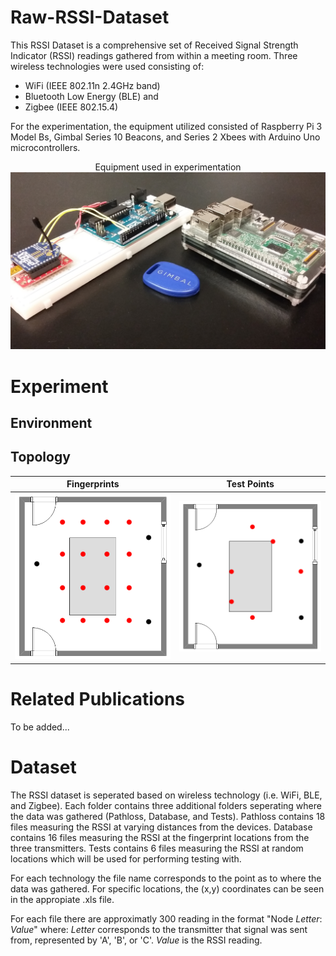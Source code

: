 # Raw-RSSI-Dataset

This RSSI Dataset is a comprehensive set of Received Signal Strength Indicator (RSSI) readings gathered from within a meeting room. Three wireless technologies were used consisting of:
 - WiFi (IEEE 802.11n 2.4GHz band)
 - Bluetooth Low Energy (BLE) and
 - Zigbee (IEEE 802.15.4)
 
 For the experimentation, the equipment utilized consisted of Raspberry Pi 3 Model Bs, Gimbal Series 10 Beacons, and Series 2 Xbees with Arduino Uno microcontrollers.
 
  <p align="center">
Equipment used in experimentation
<img src="https://github.com/ssadowsk/Raw-RSSI-Dataset/blob/master/Images/equipment.jpg">
 </p>
 
 # Experiment
 
 ## Environment
 
 ## Topology
 
 Fingerprints             |  Test Points
:-------------------------:|:-------------------------:
![](https://github.com/ssadowsk/Raw-RSSI-Dataset/blob/master/Images/fingerprints.png)  |  ![](https://github.com/ssadowsk/Raw-RSSI-Dataset/blob/master/Images/tests.png)
 
 # Related Publications
 
 To be added...
 
 # Dataset
The RSSI dataset is seperated based on wireless technology (i.e. WiFi, BLE, and Zigbee). Each folder contains three additional folders seperating where the data was gathered (Pathloss, Database, and Tests). Pathloss contains 18 files measuring the RSSI at varying distances from the devices. Database contains 16 files measuring the RSSI at the fingerprint locations from the three transmitters. Tests contains 6 files measuring the RSSI at random locations which will be used for performing testing with. 

For each technology the file name corresponds to the point as to where the data was gathered. For specific locations, the (x,y) coordinates can be seen in the appropiate .xls file.

For each file there are approximatly 300 reading in the format "Node *Letter*: *Value*" where:
*Letter* corresponds to the transmitter that signal was sent from, represented by 'A', 'B', or 'C'.
*Value* is the RSSI reading.
